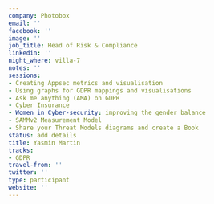 ```yaml
---
company: Photobox
email: ''
facebook: ''
image: ''
job_title: Head of Risk & Compliance
linkedin: ''
night_where: villa-7
notes: ''
sessions:
- Creating Appsec metrics and visualisation
- Using graphs for GDPR mappings and visualisations
- Ask me anything (AMA) on GDPR
- Cyber Insurance
- Women in Cyber-security: improving the gender balance
- SAMMv2 Measurement Model
- Share your Threat Models diagrams and create a Book
status: add details
title: Yasmin Martin
tracks:
- GDPR
travel-from: ''
twitter: ''
type: participant
website: ''
---
```


<!-- put more details about participant here -->